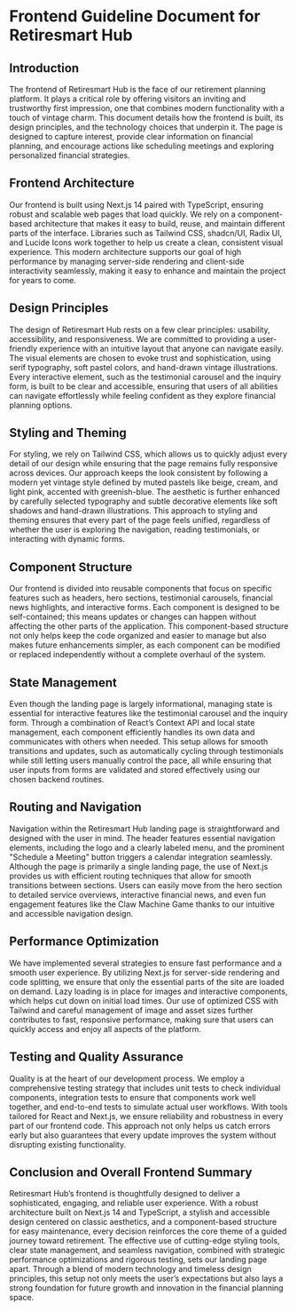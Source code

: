 # Frontend Guideline Document for Retiresmart Hub

## Introduction

The frontend of Retiresmart Hub is the face of our retirement planning platform. It plays a critical role by offering visitors an inviting and trustworthy first impression, one that combines modern functionality with a touch of vintage charm. This document details how the frontend is built, its design principles, and the technology choices that underpin it. The page is designed to capture interest, provide clear information on financial planning, and encourage actions like scheduling meetings and exploring personalized financial strategies.

## Frontend Architecture

Our frontend is built using Next.js 14 paired with TypeScript, ensuring robust and scalable web pages that load quickly. We rely on a component-based architecture that makes it easy to build, reuse, and maintain different parts of the interface. Libraries such as Tailwind CSS, shadcn/UI, Radix UI, and Lucide Icons work together to help us create a clean, consistent visual experience. This modern architecture supports our goal of high performance by managing server-side rendering and client-side interactivity seamlessly, making it easy to enhance and maintain the project for years to come.

## Design Principles

The design of Retiresmart Hub rests on a few clear principles: usability, accessibility, and responsiveness. We are committed to providing a user-friendly experience with an intuitive layout that anyone can navigate easily. The visual elements are chosen to evoke trust and sophistication, using serif typography, soft pastel colors, and hand-drawn vintage illustrations. Every interactive element, such as the testimonial carousel and the inquiry form, is built to be clear and accessible, ensuring that users of all abilities can navigate effortlessly while feeling confident as they explore financial planning options.

## Styling and Theming

For styling, we rely on Tailwind CSS, which allows us to quickly adjust every detail of our design while ensuring that the page remains fully responsive across devices. Our approach keeps the look consistent by following a modern yet vintage style defined by muted pastels like beige, cream, and light pink, accented with greenish-blue. The aesthetic is further enhanced by carefully selected typography and subtle decorative elements like soft shadows and hand-drawn illustrations. This approach to styling and theming ensures that every part of the page feels unified, regardless of whether the user is exploring the navigation, reading testimonials, or interacting with dynamic forms.

## Component Structure

Our frontend is divided into reusable components that focus on specific features such as headers, hero sections, testimonial carousels, financial news highlights, and interactive forms. Each component is designed to be self-contained; this means updates or changes can happen without affecting the other parts of the application. This component-based structure not only helps keep the code organized and easier to manage but also makes future enhancements simpler, as each component can be modified or replaced independently without a complete overhaul of the system.

## State Management

Even though the landing page is largely informational, managing state is essential for interactive features like the testimonial carousel and the inquiry form. Through a combination of React’s Context API and local state management, each component efficiently handles its own data and communicates with others when needed. This setup allows for smooth transitions and updates, such as automatically cycling through testimonials while still letting users manually control the pace, all while ensuring that user inputs from forms are validated and stored effectively using our chosen backend routines.

## Routing and Navigation

Navigation within the Retiresmart Hub landing page is straightforward and designed with the user in mind. The header features essential navigation elements, including the logo and a clearly labeled menu, and the prominent "Schedule a Meeting" button triggers a calendar integration seamlessly. Although the page is primarily a single landing page, the use of Next.js provides us with efficient routing techniques that allow for smooth transitions between sections. Users can easily move from the hero section to detailed service overviews, interactive financial news, and even fun engagement features like the Claw Machine Game thanks to our intuitive and accessible navigation design.

## Performance Optimization

We have implemented several strategies to ensure fast performance and a smooth user experience. By utilizing Next.js for server-side rendering and code splitting, we ensure that only the essential parts of the site are loaded on demand. Lazy loading is in place for images and interactive components, which helps cut down on initial load times. Our use of optimized CSS with Tailwind and careful management of image and asset sizes further contributes to fast, responsive performance, making sure that users can quickly access and enjoy all aspects of the platform.

## Testing and Quality Assurance

Quality is at the heart of our development process. We employ a comprehensive testing strategy that includes unit tests to check individual components, integration tests to ensure that components work well together, and end-to-end tests to simulate actual user workflows. With tools tailored for React and Next.js, we ensure reliability and robustness in every part of our frontend code. This approach not only helps us catch errors early but also guarantees that every update improves the system without disrupting existing functionality.

## Conclusion and Overall Frontend Summary

Retiresmart Hub’s frontend is thoughtfully designed to deliver a sophisticated, engaging, and reliable user experience. With a robust architecture built on Next.js 14 and TypeScript, a stylish and accessible design centered on classic aesthetics, and a component-based structure for easy maintenance, every decision reinforces the core theme of a guided journey toward retirement. The effective use of cutting-edge styling tools, clear state management, and seamless navigation, combined with strategic performance optimizations and rigorous testing, sets our landing page apart. Through a blend of modern technology and timeless design principles, this setup not only meets the user’s expectations but also lays a strong foundation for future growth and innovation in the financial planning space.
